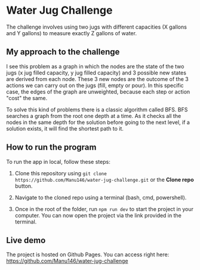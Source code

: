 # Water Jug Challenge

The challenge involves using two jugs with different capacities (X gallons and Y gallons) to measure exactly Z gallons of water.

## My approach to the challenge

I see this problem as a graph in which the nodes are the state of the two jugs (x jug filled capacity, y jug filled capacity) and 3 possible new states are derived from each node. These 3 new nodes are the outcome of the 3 actions we can carry out on the jugs (fill, empty or pour). In this specific case, the edges of the graph are unweighted, because each step or action "cost" the same.

To solve this kind of problems there is a classic algorithm called BFS. BFS searches a graph from the root one depth at a time. As it checks all the nodes in the same depth for the solution before going to the next level, if a solution exists, it will find the shortest path to it.

## How to run the program

To run the app in local, follow these steps:

1. Clone this repository using `git clone https://github.com/Manu146/water-jug-challenge.git` or the **Clone repo** button.

2. Navigate to the cloned repo using a terminal (bash, cmd, powershell).

3. Once in the root of the folder, run `npm run dev` to start the project in your computer. You can now open the project via the link provided in the terminal.

## Live demo

The project is hosted on Github Pages. You can access right here: https://github.com/Manu146/water-jug-challenge
